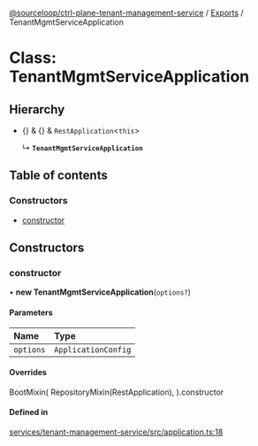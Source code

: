[@sourceloop/ctrl-plane-tenant-management-service](../README.md) / [Exports](../modules.md) / TenantMgmtServiceApplication

# Class: TenantMgmtServiceApplication

## Hierarchy

- {} & {} & `RestApplication`<`this`\>

  ↳ **`TenantMgmtServiceApplication`**

## Table of contents

### Constructors

- [constructor](TenantMgmtServiceApplication.md#constructor)

## Constructors

### constructor

• **new TenantMgmtServiceApplication**(`options?`)

#### Parameters

| Name | Type |
| :------ | :------ |
| `options` | `ApplicationConfig` |

#### Overrides

BootMixin(
  RepositoryMixin(RestApplication),
).constructor

#### Defined in

[services/tenant-management-service/src/application.ts:18](https://github.com/sourcefuse/arc-saas/blob/c6084d0/services/tenant-management-service/src/application.ts#L18)

